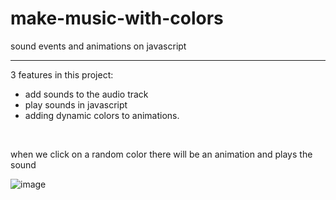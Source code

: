 # make-music-with-colors
sound events and animations on javascript <hr>

3 features in this project: 
-  add sounds to the audio track
-  play sounds in javascript
-  adding dynamic colors to animations. 

<br>

when we click on a random color there will be an animation and plays the sound <br>

![image](https://user-images.githubusercontent.com/73228549/184490124-5108fd86-3b86-4834-88c5-716c6aaeba8c.png)

